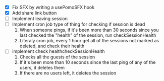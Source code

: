 - [x] Fix SFX by writing a usePomoSFX hook
- [x] Add share link button
- [ ] Implement leaving session
- [ ] Implement cron job type of thing for checking if session is dead
  1. When someone pings, if it's been more than 30 seconds since you last checked the "health" of the session, run checkSessionHealth
  2. Literaly cron job, every 1 hour get all of the sessions not marked as deleted, and check their health
- [ ] implement check healthcheckSessionHealth
  1. Checks all the guests of the session
  2. If it's been more than 10 seconds since the last ping of any of the users, it deletes them
  3. If there are no users left, it deletes the session
